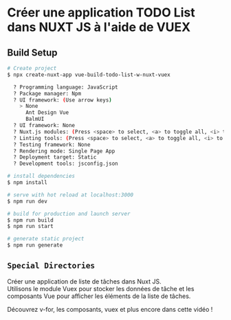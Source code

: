# Créer une application TODO List dans NUXT JS à l'aide de VUEX

## Build Setup

```bash
# Create project
$ npx create-nuxt-app vue-build-todo-list-w-nuxt-vuex

  ? Programming language: JavaScript 
  ? Package manager: Npm
  ? UI framework: (Use arrow keys)
    > None
      Ant Design Vue
      BalmUI
  ? UI framework: None
  ? Nuxt.js modules: (Press <space> to select, <a> to toggle all, <i> to invert selection)
  ? Linting tools: (Press <space> to select, <a> to toggle all, <i> to invert selection)
  ? Testing framework: None
  ? Rendering mode: Single Page App
  ? Deployment target: Static 
  ? Development tools: jsconfig.json 

# install dependencies
$ npm install

# serve with hot reload at localhost:3000
$ npm run dev

# build for production and launch server
$ npm run build
$ npm run start

# generate static project
$ npm run generate
```

## ``Special Directories``

Créer une application de liste de tâches dans Nuxt JS. <br> Utilisons le module Vuex pour stocker les données de tâche et les composants Vue pour afficher les éléments de la liste de tâches.

Découvrez v-for, les composants, vuex et plus encore dans cette vidéo !


